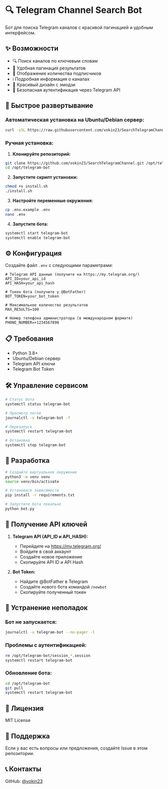 # 🔍 Telegram Channel Search Bot

Бот для поиска Telegram каналов с красивой пагинацией и удобным интерфейсом.

## ✨ Возможности

- 🔍 Поиск каналов по ключевым словам
- 📄 Удобная пагинация результатов
- 👥 Отображение количества подписчиков
- ℹ️ Подробная информация о каналах
- 🎨 Красивый дизайн с эмодзи
- 🔐 Безопасная аутентификация через Telegram API

## 🚀 Быстрое развертывание

### Автоматическая установка на Ubuntu/Debian сервер:

```bash
curl -sSL https://raw.githubusercontent.com/vokin23/SearchTelegramChannel/main/install.sh | bash
```

### Ручная установка:

1. **Клонируйте репозиторий:**
```bash
git clone https://github.com/vokin23/SearchTelegramChannel.git /opt/telegram-bot
cd /opt/telegram-bot
```

2. **Запустите скрипт установки:**
```bash
chmod +x install.sh
./install.sh
```

3. **Настройте переменные окружения:**
```bash
cp .env.example .env
nano .env
```

4. **Запустите бота:**
```bash
systemctl start telegram-bot
systemctl enable telegram-bot
```

## ⚙️ Конфигурация

Создайте файл `.env` с следующими параметрами:

```env
# Telegram API данные (получите на https://my.telegram.org/)
API_ID=your_api_id
API_HASH=your_api_hash

# Токен бота (получите у @BotFather)
BOT_TOKEN=your_bot_token

# Максимальное количество результатов
MAX_RESULTS=100

# Номер телефона администратора (в международном формате)
PHONE_NUMBER=+1234567890
```

## 📋 Требования

- Python 3.8+
- Ubuntu/Debian сервер
- Telegram API ключи
- Telegram Bot Token

## 🛠️ Управление сервисом

```bash
# Статус бота
systemctl status telegram-bot

# Просмотр логов
journalctl -u telegram-bot -f

# Перезапуск
systemctl restart telegram-bot

# Остановка
systemctl stop telegram-bot
```

## 🔧 Разработка

```bash
# Создайте виртуальное окружение
python3 -m venv venv
source venv/bin/activate

# Установите зависимости
pip install -r requirements.txt

# Запустите бота локально
python bot.py
```

## 📝 Получение API ключей

1. **Telegram API (API_ID и API_HASH):**
   - Перейдите на https://my.telegram.org/
   - Войдите в свой аккаунт
   - Создайте новое приложение
   - Скопируйте API ID и API Hash

2. **Bot Token:**
   - Найдите @BotFather в Telegram
   - Создайте нового бота командой `/newbot`
   - Скопируйте полученный токен

## 🐛 Устранение неполадок

### Бот не запускается:
```bash
journalctl -u telegram-bot --no-pager -l
```

### Проблемы с аутентификацией:
```bash
rm /opt/telegram-bot/session_*.session
systemctl restart telegram-bot
```

### Обновление бота:
```bash
cd /opt/telegram-bot
git pull
systemctl restart telegram-bot
```

## 📄 Лицензия

MIT License

## 🤝 Поддержка

Если у вас есть вопросы или предложения, создайте Issue в этом репозитории.

## 📞 Контакты

GitHub: [@vokin23](https://github.com/vokin23)
